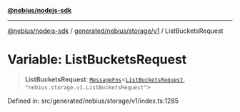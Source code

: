 [**@nebius/nodejs-sdk**](../../../../../README.md)

***

[@nebius/nodejs-sdk](../../../../../README.md) / [generated/nebius/storage/v1](../README.md) / ListBucketsRequest

# Variable: ListBucketsRequest

> **ListBucketsRequest**: [`MessageFns`](../../../../../runtime/protos/core/interfaces/MessageFns.md)\<[`ListBucketsRequest`](../interfaces/ListBucketsRequest.md), `"nebius.storage.v1.ListBucketsRequest"`\>

Defined in: src/generated/nebius/storage/v1/index.ts:1285
